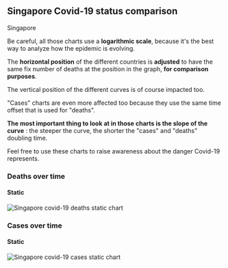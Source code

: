 ## Singapore Covid-19 status comparison 

Singapore



Be careful, all those charts use a **logarithmic scale**, because it's the best way to analyze how the epidemic is evolving.
 
The **horizontal position** of the different countries is **adjusted** to have the same fix number of deaths at the position in the graph, **for comparison purposes**.

The vertical position of the different curves is of course impacted too.

"Cases" charts are even more affected too because they use the same time offset that is used for "deaths".

**The most important thing to look at in those charts is the slope of the curve** : the steeper the curve, the shorter the "cases" and "deaths" doubling time.

Feel free to use these charts to raise awareness about the danger Covid-19 represents. 


 
### Deaths over time
 
#### Static
![Singapore covid-19 deaths static chart](https://raw.githubusercontent.com/madlag/coronavirus_study/master/notebooks/graphs/2020-03-30/countries/Singapore/2020-03-30_Singapore_deaths.png "Singapore covid-19 deaths static chart")   

 
### Cases over time
 
#### Static
![Singapore covid-19 cases static chart](https://raw.githubusercontent.com/madlag/coronavirus_study/master/notebooks/graphs/2020-03-30/countries/Singapore/2020-03-30_Singapore_cases.png "Singapore covid-19 cases static chart")   

